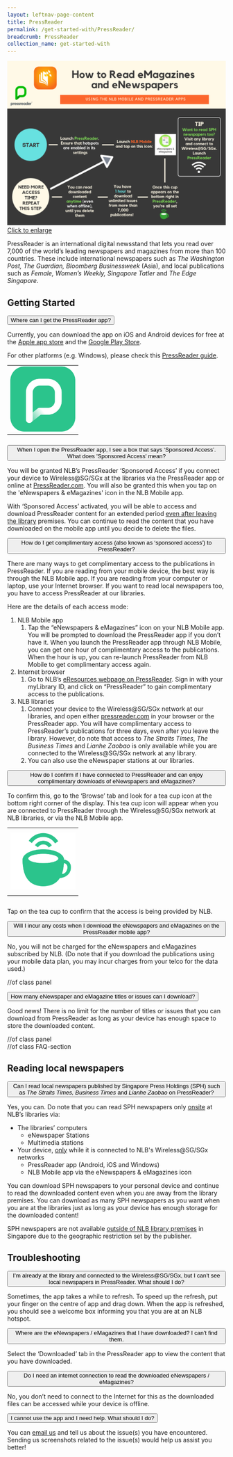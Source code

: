 ```yaml
---
layout: leftnav-page-content
title: PressReader
permalink: /get-started-with/PressReader/
breadcrumb: PressReader
collection_name: get-started-with
---
```

![A flowchart describing how to access eNewspapers and eMagazines through the NLB Mobile and PressReader apps.](/images/PressReader_Flowchart.png)
<a href="/images/PressReader_Flowchart.png">Click to enlarge</a>

<html>
<head>
<meta name="viewport" content="width=device-width, initial-scale=1">

</head>

<body>

<p>PressReader is an international digital newsstand that lets you read over 7,000 of the world’s leading newspapers and magazines from more than 100 countries. These include international newspapers such as <i>The Washington Post, The Guardian, Bloomberg Businessweek</i> (Asia), and local publications such as <i>Female, Women’s Weekly, Singapore Tatler</i> and <i>The Edge Singapore</i>.</p>

<h2>Getting Started</h2>
<div class="FAQ-section">
<button class="accordion">Where can I get the PressReader app?</button>
<div class="panel">
  <div class="panel-text">
 <p>Currently, you can download the app on iOS and Android devices for free at the <a href="https://itunes.apple.com/us/app/pressreader-news-magazines/id313904711?mt=8">Apple app store</a> and the <a href="https://play.google.com/store/apps/details?id=com.newspaperdirect.pressreader.android&amp;hl=en">Google Play Store</a>.</p>
<p>For other platforms (e.g. Windows), please check this <a href="https://care.pressreader.com/hc/en-us/articles/204520009-Download-the-Latest-App">PressReader guide</a>.
      <p><table style="height: 170px; width: 170px;">
<tbody><tr>
<td style="height: 150px; width: 150px;"><img src="/images/PressReader_applogo.png" /></td>
</tr>
</tbody>
</table>
     </p>
    </p></div>

</div>

<button class="accordion">When I open the PressReader app, I see a box that says ‘Sponsored Access’. What does 'Sponsored Access' mean?</button>
<div class="panel">
  <div class="panel-text">
  <p>You will be granted NLB’s PressReader ‘Sponsored Access’ if you connect your device to Wireless@SG/SGx at the libraries via the PressReader app or online at <a href="http://www.PressReader.com">PressReader.com</a>. You will also be granted this when you tap on the 'eNewspapers & eMagazines' icon in the NLB Mobile app.</p>
<p>With ‘Sponsored Access’ activated, you will be able to access and download PressReader content for an extended period <u>even after leaving the library</u> premises. You can continue to read the content that you have downloaded on the mobile app until you decide to delete the files.</p></div>
</div>

<button class="accordion">How do I get complimentary access (also known as ‘sponsored access’) to PressReader?</button>
<div class="panel">
  <div class="panel-text">
    <p>There are many ways to get complimentary access to the publications in PressReader. If you are reading from your mobile device, the best way is through the NLB Mobile app. If you are reading from your computer or laptop, use your Internet browser. If you want to read local newspapers too, you have to access PressReader at our libraries.</p>
<p>Here are the details of each access mode:</p>
<ol>
<li>NLB Mobile app
<ol>
<li>Tap the &ldquo;eNewspapers &amp; eMagazines&rdquo; icon on your NLB Mobile app. You will be prompted to download the PressReader app if you don&rsquo;t have it. When you launch the PressReader app through NLB Mobile, you can get one hour of complimentary access to the publications. When the hour is up, you can re-launch PressReader from NLB Mobile to get complimentary access again.</li>
</ol>
</li>
<li>Internet browser
<ol>
<li>Go to NLB&rsquo;s <a href="https://eresources.nlb.gov.sg/main/Browse/resource/1323">eResources webpage on PressReader</a>. Sign in with your myLibrary ID, and click on &ldquo;PressReader&rdquo; to gain complimentary access to the publications.</li>
</ol>
</li>
<li>NLB libraries
<ol>
<li>Connect your device to the Wireless@SG/SGx network at our libraries, and open either <a href="http://www.pressreader.com">pressreader.com</a> in your browser or the PressReader app. You will have complimentary access to PressReader&rsquo;s publications for three days, even after you leave the library. However, do note that access to <em>The Straits Times</em>, <em>The Business Times</em> and <em>Lianhe Zaobao</em> is only available while you are connected to the Wireless@SG/SGx network at any library.</li>
<li>You can also use the eNewspaper stations at our libraries.</li>
</ol>
</li>
</ol>
  </div>
</div>


<button class="accordion">How do I confirm if I have connected to PressReader and can enjoy complimentary downloads of eNewspapers and eMagazines?</button>

<div class="panel">
  <div class="panel-text">
  <p>To confirm this, go to the &lsquo;Browse&rsquo; tab and look for a tea cup icon at the bottom right corner of the display. This tea cup icon will appear when you are connected to PressReader through the Wireless@SG/SGx network at NLB libraries, or via the NLB Mobile app.</p>
<table style="height: 170px; width: 170px;">
<tbody><tr>
<td style="height: 150px; width: 150px;"><img src="/images/Pressreader_cup.png" /></td>
</tr>
</tbody>
</table>
<p>Tap on the tea cup to confirm that the access is being provided by NLB.</p>
  </div>
</div>

<button class="accordion">Will I incur any costs when I download the eNewspapers and eMagazines on the PressReader mobile app?</button>

<div class="panel">
  <div class="panel-text">
  <p>No, you will not be charged for the eNewspapers and eMagazines subscribed by NLB. (Do note that if you download the publications using your mobile data plan, you may incur charges from your telco for the data used.)</p>
  </div>
</div> //of class panel

<button class="accordion">How many eNewspaper and eMagazine titles or issues can I download?</button>

<div class="panel">
  <div class="panel-text">
  <p>Good news! There is no limit for the number of titles or issues that you can download from PressReader as long as your device has enough space to store the downloaded content.</p>
  </div>
</div> //of class panel 

</div> //of class FAQ-section 

<h2>Reading local newspapers</h2>

<button class="accordion1">Can I read local newspapers published by Singapore Press Holdings (SPH) such as <i>The Straits Times, Business Times</i> and <i>Lianhe Zaobao</i> on PressReader?</button>
<div class="panel">
    <div class="libby">
  <p>Yes, you can. Do note that you can read SPH newspapers only <u>onsite</u> at NLB&rsquo;s libraries via:</p>
<ul>
<li>The libraries&rsquo; computers
<ul>
<li>eNewspaper Stations</li>
<li>Multimedia stations</li>
</ul>
</li>
<li>Your device, <u>only</u> while it is connected to NLB's Wireless@SG/SGx networks
<ul>
<li>PressReader app (Android, iOS and Windows)</li>
<li>NLB Mobile app via the eNewspapers &amp; eMagazines icon</li>
</ul>
</li>
</ul>
<p>You can download SPH newspapers to your personal device and continue to read the downloaded content even when you are away from the library premises. You can download as many SPH newspapers as you want when you are at the libraries just as long as your device has enough storage for the downloaded content!</p>
<p>SPH newspapers are not available <u>outside of NLB library premises</u> in Singapore due to the geographic restriction set by the publisher.</p></div>
</div>

<h2>Troubleshooting</h2>

<button class="accordion1">I’m already at the library and connected to the Wireless@SG/SGx, but I can’t see local newspapers in PressReader. What should I do?</button>

<div class="panel">
  <div class="libby">
    <p>Sometimes, the app takes a while to refresh. To speed up the refresh, put your finger on the centre of app and drag down. When the app is refreshed, you should see a welcome box informing you that you are at an NLB hotspot.</p>

</div></div>

<button class="accordion">Where are the eNewspapers / eMagazines that I have downloaded? I can’t find them.</button>

<div class="panel">
  <div class="libby">
  <p>Select the ‘Downloaded’ tab in the PressReader app to view the content that you have downloaded. </p>
</div></div>

<button class="accordion1">Do I need an internet connection to read the downloaded eNewspapers / eMagazines?</button>

<div class="panel">
  <div class="libby">
  <p>No, you don’t need to connect to the Internet for this as the downloaded files can be accessed while your device is offline.</p>
</div></div>

<button class="accordion">I cannot use the app and I need help. What should I do? </button>
<div class="panel">
  <div class="libby">
  <p>You can <a href="mailto:enquiry@nlb.gov.sg">email us</a> and tell us about the issue(s) you have encountered. Sending us screenshots related to the issue(s) would help us assist you better!</p>
</div></div>


<script>
var acc = document.getElementsByClassName("accordion");
var i;
for (i = 0; i < acc.length; i++) {
  acc[i].addEventListener("click", function() {
    this.classList.toggle("active");
    var panel = this.nextElementSibling;
    if (panel.style.maxHeight){
      panel.style.maxHeight = null;
    } else {
      panel.style.maxHeight = panel.scrollHeight + "px";
    } 
  });
}



var acc = document.getElementsByClassName("accordion1");
var i;

for (i = 0; i < acc.length; i++) {
  acc[i].addEventListener("click", function() {
    this.classList.toggle("active");
    var panel = this.nextElementSibling;
    if (panel.style.maxHeight){
      panel.style.maxHeight = null;
    } else {
      panel.style.maxHeight = panel.scrollHeight + "px";
    } 
  });
}

</script>

